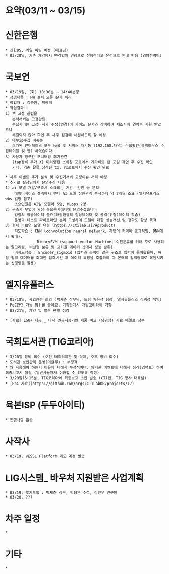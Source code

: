 # 요약(03/11 ~ 03/15)

# 신한은행
    * 신한DS, 익일 미팅 예정 (대표님)
    * 03/20일, 기존 계약에서 변경없이 연장으로 진행한다고 유선으로 안내 받음 (경영전략팀)

# 국보연 
    * 03/19일, (화) 10:30분 ~ 14:40분경 
    * 점검내용 : HW 설치 오류 문제 처리
    * 작업자 : 김종환, 박광력
    * 작업결과 : 
    1) 랙 고정 관련은 
       분석서버는 고정완료. 
       수집서버는 고정나사가 수정(변경)이 가이드 문서와 상이하여 제조사에 연락후 지원 받았으나 
       해결되지 않아 확인 후 차주 점검때 해결하도록 할 예정
    2) 내부ip수집 이슈는 
       추가된 인터페이스 모두 등록 후 서비스 재기동 (192.168.대역) 수집확인(클릭하우스 수집테이블 및 웹) 하였습미다.
    3) 사용자 망구간 모니터링 추가관련 
       (tap장비 추가 X) 미러링된 스위칭 포트에서 기가비트 랜 포설 작업 후 수집 확인
       기타, 기존 잘못 장착된 tx, rx포트에서 수신 확인 완료

    * 차주 이벤트 추가 분석 및 수집기서버 고정이슈 처리 예정
    * 추가로 실장님께서 문의주신 내용
    1) ai 모델 개발/구축시 소요되는 기간. 인원 등 문의
        데이터베이스 설계에서 부터 AI 모델 상관관계 분석까지 약 2개월 소요 (엘지유프러스 wbs 일정 참조)
        소요인원은 AI팀 모델러 5명, MLops 2명
    2) 구축시 무엇이 가장 중요한지에대해 문의주셨습니다
        양질의 학습데이터 중요(해당환경의 정상데이터 및 공격(위협)데이터 학습)
        운영과 테스트 파이프라인 분리 구성하여 모델에 대한 성능개선 및 정확도 향상 목적
    3) 현재 국보연 모델 유형 (https://ctilab.ai/#product)
        지도학습 : CNN (convolution neural network, 자연어 처리에 효과적임, DNN에서 확대), 
                  BinarySVM (support vector Machine, 이진분류를 위해 주로 사용되는 알고리즘, 비선형 분류 및 고차원 데이터 셋에서 성능 발휘)
        비지도학습 : Encoder_sigmoid (입력과 출력이 같은 구조로 입력이 들어왔을때, 해당 입력 데이터를 최대한 압축시킨 후 데이터 특징을 추출하여 다 본래의 입력형태로 복원시키는 신경망을 활용)

# 엘지유플러스
    * 03/18일, 사업관련 회의 (박재준 상무님, 드림 채은석 팀장, 엘지유플러스 김귀성 책임)
    * PoC관련 가능 범위를 줄이고, 기획단계시 개발고려하여 기획
    * 03/21일, 계약 및 발주 현황 점검

    * [자료] LGU+ 제공 _ 타사 인공지능기반 제품 비교 (당위성) 자료 메일로 첨부

# 국회도서관 (TIG코리아)
    * 3/20일 장비 회수 (오전 데이터이관 및 삭제, 오후 장비 회수)
    * 도서관 보안관제 운영(이글루) : 부정적
    * 왜 사용해야 하는지 이유에 대해서 부정적이며, 탐지한 이벤트에 대해서 정리(임팩트) 하여 최종보고시 어필 (일반사용자가 이해할 수 있도록 작성)
    * 3/20일15:15분, TIG코리아에 최종보고 초안 발송 (CTI랩, TIG 양사 대표님)
    * [PoC 자료](https://github.com/orgs/CTILabKR/projects/17)

# 육본ISP (두두아이티)
    * 진행사항 없음

# 사작사
    * 03/19, VESSL Platform 데모 계정 발급 

# LIG시스템_ 바우처 지원받은 사업계획
    * 03/19, 초기투입 : 박재준 상무, 박용문 수석, 김민우 연구원
    * 03/20, ???

# 차주 일정
    * 


# 기타
    * 

